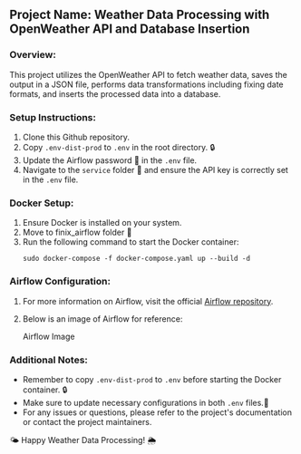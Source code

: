 ## Project Name: Weather Data Processing with OpenWeather API and Database Insertion

### Overview:
This project utilizes the OpenWeather API to fetch weather data, saves the output in a JSON file, performs data transformations including fixing date formats, and inserts the processed data into a database.

### Setup Instructions:
1. Clone this Github repository.
2. Copy `.env-dist-prod` to `.env` in the root directory. 🔒
3. Update the Airflow password 🔑 in the `.env` file. 
4. Navigate to the `service` folder 📁 and ensure the API key is correctly set in the `.env` file.

### Docker Setup:
1. Ensure Docker is installed on your system.
2. Move to finix_airflow folder 📁
3. Run the following command to start the Docker container:
   ```shell
   sudo docker-compose -f docker-compose.yaml up --build -d 
   ```

### Airflow Configuration:
1. For more information on Airflow, visit the official [Airflow repository](https://github.com/apache/airflow).
2. Below is an image of Airflow for reference:

   Airflow Image

### Additional Notes:
- Remember to copy `.env-dist-prod` to `.env` before starting the Docker container. 🔒
- Make sure to update necessary configurations in both `.env` files.🔑
- For any issues or questions, please refer to the project's documentation or contact the project maintainers.

🌤️ Happy Weather Data Processing! 🌦️
